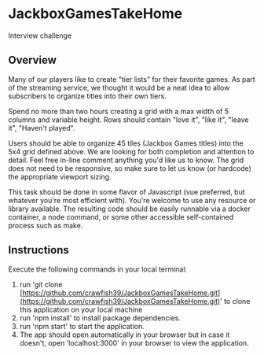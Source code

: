 # JackboxGamesTakeHome
Interview challenge


## Overview
Many of our players like to create "tier lists" for their favorite games. As part of the streaming service, we thought it would be a neat idea to allow subscribers to organize titles into their own tiers.

Spend no more than two hours creating a grid with a max width of 5 columns and variable height. Rows should contain "love it", "like it", "leave it", "Haven't played".

Users should be able to organize 45 tiles (Jackbox Games titles) into the 5x4 grid defined above. We are looking for both completion and attention to detail. Feel free in-line comment anything you'd like us to know. The grid does not need to be responsive, so make sure to let us know (or hardcode) the appropriate viewport sizing.

This task should be done in some flavor of Javascript (vue preferred, but whatever you're most efficient with). You're welcome to use any resource or library available. The resulting code should be easily runnable via a docker container, a node command, or some other accessible self-contained process such as make.

## Instructions
Execute the following commands in your local terminal:
1. run 'git clone [https://github.com/crawfish39/JackboxGamesTakeHome.git](https://github.com/crawfish39/JackboxGamesTakeHome.git)' to clone this application on your local machine
2. run 'npm install' to install package dependencies.
3. run 'npm start' to start the application.
4. The app should open automatically in your browser but in case it doesn't, open 'localhost:3000' in your browser to view the application.
